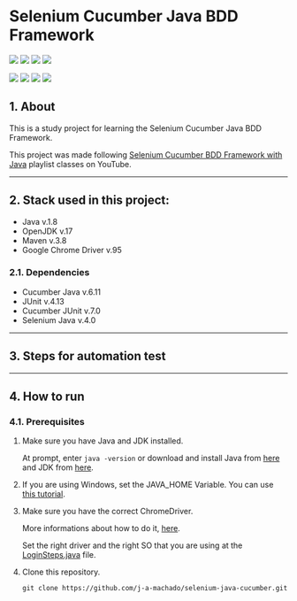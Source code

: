 # Selenium Cucumber Java BDD Framework 

![](https://img.shields.io/badge/java-v.1.8-blue.svg)
![](https://img.shields.io/badge/jdk-v.17-9cf.svg)
![](https://img.shields.io/badge/maven-v.3.8-orange.svg)
![](https://img.shields.io/badge/chrome_driver-v.95-red.svg)

![](https://img.shields.io/badge/cucumber-v.6.11-green.svg)
![](https://img.shields.io/badge/junit-v.4.13-blue.svg)
![](https://img.shields.io/badge/cucumber_junit-v.7.0-green.svg)
![](https://img.shields.io/badge/selenium_java-v.4.0-yellow.svg)

## 1. About
This is a study project for learning the Selenium Cucumber Java BDD Framework.

This project was made following [Selenium Cucumber BDD Framework with Java](https://www.youtube.com/watch?v=4e9vhX7ZuCw&list=PLhW3qG5bs-L_mFHirOLEYJ7X2rIXu8SR2&index=3&ab_channel=AutomationStepbyStep) playlist classes on YouTube.

---

## 2. Stack used in this project:
* Java v.1.8
* OpenJDK v.17
* Maven v.3.8
* Google Chrome Driver v.95

### 2.1. Dependencies
* Cucumber Java v.6.11
* JUnit v.4.13
* Cucumber JUnit v.7.0
* Selenium Java v.4.0

---

## 3. Steps for automation test

---

## 4. How to run

### 4.1. Prerequisites
1. Make sure you have Java and JDK installed.

   At prompt, enter `java -version` or download and install Java from [here](https://www.java.com/pt-BR/download/ie_manual.jsp?locale=pt_BR "Download Java") and JDK from [here](https://www.oracle.com/br/java/technologies/javase/javase-jdk8-downloads.html "Download JDK").

2. If you are using Windows, set the JAVA_HOME Variable. You can use [this tutorial](https://confluence.atlassian.com/doc/setting-the-java_home-variable-in-windows-8895.html).

3. Make sure you have the correct ChromeDriver.
    
    More informations about how to do it, [here](https://chromedriver.chromium.org/downloads/version-selection).

    Set the right driver and the right SO that you are using at the [LoginSteps.java](/src/test/java/steps/LoginSteps.java) file.


4. Clone this repository.

    ```
    git clone https://github.com/j-a-machado/selenium-java-cucumber.git
    ```